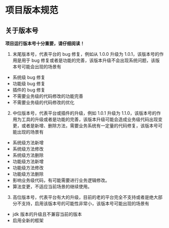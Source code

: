 # 项目版本规范

## 关于版本号

**项目运行版本号十分重要，请仔细阅读！**

1. 末尾版本号，代表平台的 bug 修复，例如从 1.0.0 升级为 1.0.1，该版本号的作用是用于 bug 修复或者是功能的完善，该版本升级不会出现系统问题，该版本号可能会出现的场景有

-   系统级 bug 修复
-   功能级 bug 修复
-   插件的 bug 修复
-   不需要业务级的代码修改的功能完善
-   不需要业务级的代码修改的优化

2. 中位版本号，代表平台或插件的升级，例如 1.0.1 升级为 1.1.0，该版本号的作用为工具的升级或者是功能的完善，该版本升级可能会造成业务级代码出现变更，或者是新增、删除方法，需要业务系统有一定量的代码修复，该版本号可能出现的场景有

-   系统级方法新增
-   系统级方法修改
-   系统级方法删除
-   功能级方法新增
-   功能级方法修改
-   功能级方法删除
-   影响业务级代码，有可能需要进行业务逻辑修改。
-   算法变更，不适应当前场景的继续使用。

3. 高位版本号，代表平台有大的升级，目前的老的平台完全不支持或者是绝大部分不支持，启用该版本号的可能性非常小，该版本号可能出现的场景有

-   jdk 版本的升级且不兼容当前的版本
-   启用全新的框架
